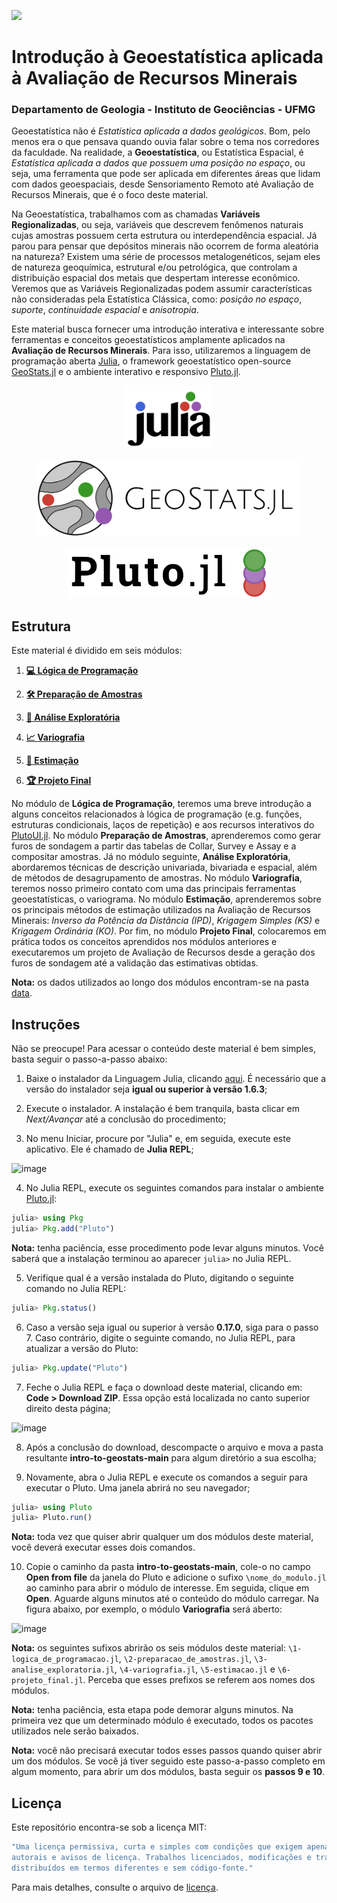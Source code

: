 <p align="left">
  <img src="https://logodownload.org/wp-content/uploads/2015/02/ufmg-logo-2.png" height="80"><br>
</p>

# Introdução à Geoestatística aplicada à Avaliação de Recursos Minerais
### Departamento de Geologia - Instituto de Geociências - UFMG

Geoestatística não é _Estatística aplicada a dados geológicos_. Bom, pelo menos era o que pensava quando ouvia falar sobre o tema nos corredores da faculdade. Na realidade, a **Geoestatística**, ou Estatística Espacial, é *Estatística aplicada a dados que possuem uma posição no espaço*, ou seja, uma ferramenta que pode ser aplicada em diferentes áreas que lidam com dados geoespaciais, desde Sensoriamento Remoto até Avaliação de Recursos Minerais, que é o foco deste material.

Na Geoestatística, trabalhamos com as chamadas **Variáveis Regionalizadas**, ou seja, variáveis que descrevem fenômenos naturais cujas amostras possuem certa estrutura ou interdependência espacial. Já parou para pensar que depósitos minerais não ocorrem de forma aleatória na natureza? Existem uma série de processos metalogenéticos, sejam eles de natureza geoquímica, estrutural e/ou petrológica, que controlam a distribuição espacial dos metais que despertam interesse econômico. Veremos que as Variáveis Regionalizadas podem assumir características não consideradas pela Estatística Clássica, como: _posição no espaço_, _suporte_, _continuidade espacial_ e _anisotropia_.

Este material busca fornecer uma introdução interativa e interessante sobre ferramentas e conceitos geoestatísticos amplamente aplicados na **Avaliação de Recursos Minerais**. Para isso, utilizaremos a linguagem de programação aberta [Julia](https://julialang.org/), o framework geoestatístico open-source [GeoStats.jl](https://juliaearth.github.io/GeoStats.jl/stable/) e o ambiente interativo e responsivo [Pluto.jl](https://github.com/fonsp/Pluto.jl).

<p align="center">
  <img alt="Julia Lang" src="https://github.com/JuliaLang/julia-logo-graphics/blob/master/images/julia-logo-color.svg" height="100"><br><br>
  <img alt="GeoStats.jl" src="https://github.com/JuliaEarth/GeoStats.jl/blob/master/docs/src/assets/logo-text.svg?raw=true" height="120"><br><br>
  <img alt="Pluto.jl" src="https://raw.githubusercontent.com/fonsp/Pluto.jl/dd0ead4caa2d29a3a2cfa1196d31e3114782d363/frontend/img/logo_white_contour.svg" height="80">
</p>

## Estrutura

Este material é dividido em seis módulos:

1. **[💻 Lógica de Programação](https://github.com/fnaghetini/intro-to-geostats/blob/main/1-logica_de_programacao.jl)**

2. **[🛠️ Preparação de Amostras](https://github.com/fnaghetini/intro-to-geostats/blob/main/2-preparacao_de_amostras.jl)**

3. **[🔎 Análise Exploratória](https://github.com/fnaghetini/intro-to-geostats/blob/main/3-analise_exploratoria.jl)**

4. **[📈 Variografia](https://github.com/fnaghetini/intro-to-geostats/blob/main/4-variografia.jl)**

5. **[🎯 Estimação](https://github.com/fnaghetini/intro-to-geostats/blob/main/5-estimacao.jl)**

6. **[🏆 Projeto Final](https://github.com/fnaghetini/intro-to-geostats/blob/main/6-projeto_final.jl)**

No módulo de **Lógica de Programação**, teremos uma breve introdução a alguns conceitos relacionados à lógica de programação (e.g. funções, estruturas condicionais, laços de repetição) e aos recursos interativos do [PlutoUI.jl](https://github.com/JuliaPluto/PlutoUI.jl). No módulo **Preparação de Amostras**, aprenderemos como gerar furos de sondagem a partir das tabelas de Collar, Survey e Assay e a compositar amostras. Já no módulo seguinte, **Análise Exploratória**, abordaremos técnicas de descrição univariada, bivariada e espacial, além de métodos de desagrupamento de amostras. No módulo **Variografia**, teremos nosso primeiro contato com uma das principais ferramentas geoestatísticas, o variograma. No módulo **Estimação**, aprenderemos sobre os principais métodos de estimação utilizados na Avaliação de Recursos Minerais: _Inverso da Potência da Distância (IPD)_, _Krigagem Simples (KS)_ e _Krigagem Ordinária (KO)_. Por fim, no módulo **Projeto Final**, colocaremos em prática todos os conceitos aprendidos nos módulos anteriores e executaremos um projeto de Avaliação de Recursos desde a geração dos furos de sondagem até a validação das estimativas obtidas.

**Nota:** os dados utilizados ao longo dos módulos encontram-se na pasta [data](https://github.com/fnaghetini/intro-to-geostats).

## Instruções

Não se preocupe! Para acessar o conteúdo deste material é bem simples, basta seguir o passo-a-passo abaixo:

1. Baixe o instalador da Linguagem Julia, clicando [aqui](https://julialang.org/downloads/). É necessário que a versão do instalador seja **igual ou superior à versão 1.6.3**;

2. Execute o instalador. A instalação é bem tranquila, basta clicar em _Next/Avançar_ até a conclusão do procedimento;

3. No menu Iniciar, procure por "Julia" e, em seguida, execute este aplicativo. Ele é chamado de **Julia REPL**;

![image](https://user-images.githubusercontent.com/63740520/139559000-5d0123ad-5fe8-4318-b721-8745e880cf1d.png)

4. No Julia REPL, execute os seguintes comandos para instalar o ambiente [Pluto.jl](https://github.com/fonsp/Pluto.jl):
```julia
julia> using Pkg
julia> Pkg.add("Pluto")
```
**Nota:** tenha paciência, esse procedimento pode levar alguns minutos. Você saberá que a instalação terminou ao aparecer `julia>` no Julia REPL.

5. Verifique qual é a versão instalada do Pluto, digitando o seguinte comando no Julia REPL:

```julia
julia> Pkg.status()
```
6. Caso a versão seja igual ou superior à versão **0.17.0**, siga para o passo 7. Caso contrário, digite o seguinte comando, no Julia REPL, para atualizar a versão do Pluto:

```julia
julia> Pkg.update("Pluto")
```

7. Feche o Julia REPL e faça o download deste material, clicando em: **Code > Download ZIP**. Essa opção está localizada no canto superior direito desta página;

![image](https://user-images.githubusercontent.com/63740520/139559269-dbca805f-0b8f-4280-bdad-7f21dfbf3aea.png)

8. Após a conclusão do download, descompacte o arquivo e mova a pasta resultante **intro-to-geostats-main** para algum diretório a sua escolha;

9. Novamente, abra o Julia REPL e execute os comandos a seguir para executar o Pluto. Uma janela abrirá no seu navegador;

```julia
julia> using Pluto
julia> Pluto.run()
```

**Nota:** toda vez que quiser abrir qualquer um dos módulos deste material, você deverá executar esses dois comandos.

10. Copie o caminho da pasta **intro-to-geostats-main**, cole-o no campo **Open from file** da janela do Pluto e adicione o sufixo `\nome_do_modulo.jl` ao caminho para abrir o módulo de interesse. Em seguida, clique em **Open**. Aguarde alguns minutos até o conteúdo do módulo carregar. Na figura abaixo, por exemplo, o módulo **Variografia** será aberto:

![image](https://user-images.githubusercontent.com/63740520/139559509-8f699d90-632c-45da-8577-8ad45ac92d2f.png)

**Nota:** os seguintes sufixos abrirão os seis módulos deste material: `\1-logica_de_programacao.jl`, `\2-preparacao_de_amostras.jl`, `\3-analise_exploratoria.jl`, `\4-variografia.jl`, `\5-estimacao.jl` e `\6-projeto_final.jl`. Perceba que esses prefixos se referem aos nomes dos módulos.

**Nota:** tenha paciência, esta etapa pode demorar alguns minutos. Na primeira vez que um determinado módulo é executado, todos os pacotes utilizados nele serão baixados.

**Nota:** você não precisará executar todos esses passos quando quiser abrir um dos módulos. Se você já tiver seguido este passo-a-passo completo em algum momento, para abrir um dos módulos, basta seguir os **passos 9 e 10**.

## Licença

Este repositório encontra-se sob a licença MIT:

```bash
"Uma licença permissiva, curta e simples com condições que exigem apenas a preservação de direitos
autorais e avisos de licença. Trabalhos licenciados, modificações e trabalhos maiores podem ser
distribuídos em termos diferentes e sem código-fonte."
```

Para mais detalhes, consulte o arquivo de [licença](https://github.com/fnaghetini/intro-to-geostats/blob/main/LICENSE).
